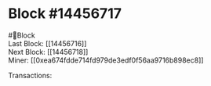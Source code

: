 
Block #14456717
===============
  
#🧊Block  
Last Block: [[14456716]]  
Next Block: [[14456718]]  
Miner: [[0xea674fdde714fd979de3edf0f56aa9716b898ec8]]  

 Transactions: